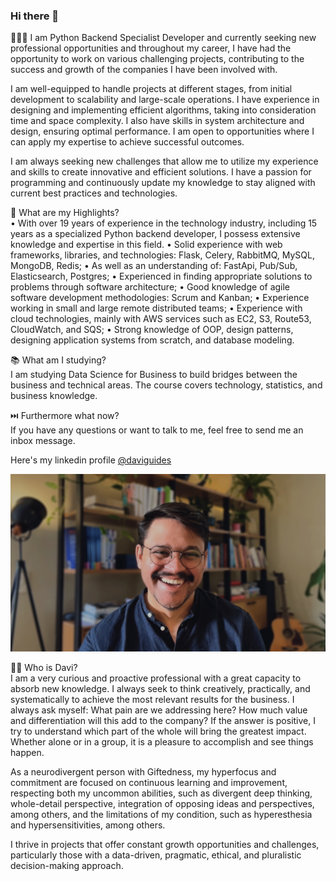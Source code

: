 ### Hi there 👋

👨🏾‍💻 I am Python Backend Specialist Developer and currently seeking new professional opportunities and throughout my career, I have had the opportunity to work on various challenging projects, contributing to the success and growth of the companies I have been involved with.

I am well-equipped to handle projects at different stages, from initial development to scalability and large-scale operations. I have experience in designing and implementing efficient algorithms, taking into consideration time and space complexity. I also have skills in system architecture and design, ensuring optimal performance. I am open to opportunities where I can apply my expertise to achieve successful outcomes.

I am always seeking new challenges that allow me to utilize my experience and skills to create innovative and efficient solutions. I have a passion for programming and continuously update my knowledge to stay aligned with current best practices and technologies.

🌟 What are my Highlights?\
• With over 19 years of experience in the technology industry, including 15 years as a specialized Python backend developer, I possess extensive knowledge and expertise in this field.
• Solid experience with web frameworks, libraries, and technologies: Flask, Celery, RabbitMQ, MySQL, MongoDB, Redis;
• As well as an understanding of: FastApi, Pub/Sub, Elasticsearch, Postgres;
• Experienced in finding appropriate solutions to problems through software architecture;
• Good knowledge of agile software development methodologies: Scrum and Kanban;
• Experience working in small and large remote distributed teams;
• Experience with cloud technologies, mainly with AWS services such as EC2, S3, Route53, CloudWatch, and SQS;
• Strong knowledge of OOP, design patterns, designing application systems from scratch, and database modeling.

📚 What am I studying?\
I am studying Data Science for Business to build bridges between the business and technical areas. The course covers technology, statistics, and business knowledge.

⏭️ Furthermore what now?\
If you have any questions or want to talk to me, feel free to send me an inbox message. 
 
Here's my linkedin profile [@daviguides](https://www.linkedin.com/in/daviguides/)

 ![cover.jpg](cover.jpg)

👨‍💻 Who is Davi?\
I am a very curious and proactive professional with a great capacity to absorb new knowledge. I always seek to think creatively, practically, and systematically to achieve the most relevant results for the business. I always ask myself: What pain are we addressing here? How much value and differentiation will this add to the company? If the answer is positive, I try to understand which part of the whole will bring the greatest impact. Whether alone or in a group, it is a pleasure to accomplish and see things happen.

As a neurodivergent person with Giftedness, my hyperfocus and commitment are focused on continuous learning and improvement, respecting both my uncommon abilities, such as divergent deep thinking, whole-detail perspective, integration of opposing ideas and perspectives, among others, and the limitations of my condition, such as hyperesthesia and hypersensitivities, among others.

I thrive in projects that offer constant growth opportunities and challenges, particularly those with a data-driven, pragmatic, ethical, and pluralistic decision-making approach.

<!--
**daviguides/daviguides** is a ✨ _special_ ✨ repository because its `README.md` (this file) appears on your GitHub profile.

Here are some ideas to get you started:

- 🔭 I’m currently working on ...
- 🌱 I’m currently learning ...
- 👯 I’m looking to collaborate on ...
- 🤔 I’m looking for help with ...
- 💬 Ask me about ...
- 📫 How to reach me: ...
- 😄 Pronouns: ...
- ⚡ Fun fact: ...
-->
